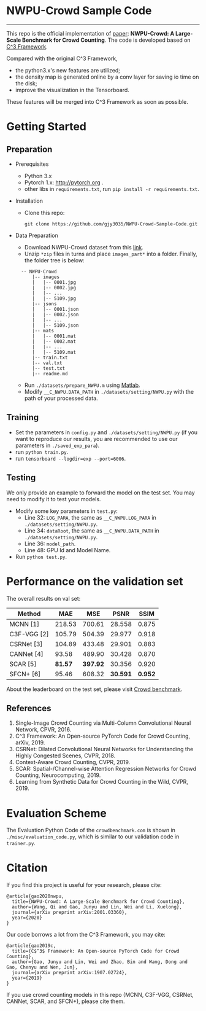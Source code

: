 # NWPU-Crowd Sample Code

---

This repo is the official implementation of [paper](https://arxiv.org/abs/2001.03360): **NWPU-Crowd: A Large-Scale Benchmark for Crowd Counting**. The code is developed based on [C^3 Framework](https://github.com/gjy3035/C-3-Framework). 

Compared with the original C^3 Framework, 
- the python3.x's new features are utilized;
- the density map is generated online by a conv layer for saving io time on the disk;
- improve the visualization in the Tensorboard.

These features will be merged into C^3 Framework as soon as possible.


# Getting Started

## Preparation
- Prerequisites
  - Python 3.x
  - Pytorch 1.x: http://pytorch.org .
  - other libs in ```requirements.txt```, run ```pip install -r requirements.txt```.

- Installation
  - Clone this repo:
    ```
    git clone https://github.com/gjy3035/NWPU-Crowd-Sample-Code.git
    ```
    
- Data Preparation
  - Download NWPU-Crowd dataset from this [link](https://mailnwpueducn-my.sharepoint.com/personal/gjy3035_mail_nwpu_edu_cn/_layouts/15/onedrive.aspx?id=%2Fpersonal%2Fgjy3035%5Fmail%5Fnwpu%5Fedu%5Fcn%2FDocuments%2F%E8%AE%BA%E6%96%87%E5%BC%80%E6%BA%90%E6%95%B0%E6%8D%AE%2FNWPU%2DCrowd&originalPath=aHR0cHM6Ly9tYWlsbndwdWVkdWNuLW15LnNoYXJlcG9pbnQuY29tLzpmOi9nL3BlcnNvbmFsL2dqeTMwMzVfbWFpbF9ud3B1X2VkdV9jbi9Fc3ViTXA0OHd3SkRpSDBZbFQ4Mk5ZWUJtWTlMMHMtRnByckJjb2FBSmtJMXJ3P3J0aW1lPWdxTkxjV0dTMTBn). 
  - Unzip ```*zip``` files in turns and place ```images_part*``` into a folder. Finally, the folder tree is below:
  ```
    -- NWPU-Crowd
        |-- images
        |   |-- 0001.jpg
        |   |-- 0002.jpg
        |   |-- ...
        |   |-- 5109.jpg
        |-- jsons
        |   |-- 0001.json
        |   |-- 0002.json
        |   |-- ...
        |   |-- 5109.json
        |-- mats
        |   |-- 0001.mat
        |   |-- 0002.mat
        |   |-- ...
        |   |-- 5109.mat
        |-- train.txt
        |-- val.txt
        |-- test.txt
        |-- readme.md
    ```
  - Run ```./datasets/prepare_NWPU.m``` using [Matlab](https://www.mathworks.com/). 
  - Modify ```__C_NWPU.DATA_PATH``` in ```./datasets/setting/NWPU.py``` with the path of your processed data.


## Training

- Set the parameters in ```config.py``` and ```./datasets/setting/NWPU.py``` (if you want to reproduce our results, you are recommended to use our parameters in ```./saved_exp_para```).
- run ```python train.py```.
- run ```tensorboard --logdir=exp --port=6006```.

## Testing

We only provide an example to forward the model on the test set. You may need to modify it to test your models.

- Modify some key parameters in ```test.py```: 
  - Line 32: ```LOG_PARA```, the same as ```__C_NWPU.LOG_PARA``` in ```./datasets/setting/NWPU.py```.
  - Line 34: ```dataRoot```, the same as ```__C_NWPU.DATA_PATH``` in ```./datasets/setting/NWPU.py```.
  - Line 36: ```model_path```.  
  - Line 48: GPU Id and Model Name. 
- Run ```python test.py```.

# Performance on the validation set

The overall results on val set:

|   Method   |  MAE  |  MSE  |  PSNR  |  SSIM  | 
|------------|-------|-------|--------|--------|
| MCNN [1]   | 218.53| 700.61| 28.558 |  0.875 |
| C3F-VGG [2]| 105.79| 504.39| 29.977 |  0.918 |
| CSRNet [3] | 104.89| 433.48| 29.901 |  0.883 |
| CANNet [4] |  93.58| 489.90| 30.428 |  0.870 |
| SCAR [5]   |  **81.57**| **397.92**| 30.356 |  0.920 |
| SFCN+ [6]  |  95.46| 608.32| **30.591** | **0.952**|


About the leaderboard on the test set, please visit [Crowd benchmark](https://crowdbenchmark.com/nwpucrowd.html).  

## References

1. Single-Image Crowd Counting via Multi-Column Convolutional Neural Network, CPVR, 2016.
2. C^3 Framework: An Open-source PyTorch Code for Crowd Counting, arXiv, 2019.
3. CSRNet: Dilated Convolutional Neural Networks for Understanding the Highly Congested Scenes, CVPR, 2018. 
4. Context-Aware Crowd Counting, CVPR, 2019.
5. SCAR: Spatial-/Channel-wise Attention Regression Networks for Crowd Counting, Neurocomputing, 2019.
6. Learning from Synthetic Data for Crowd Counting in the Wild, CVPR, 2019.


# Evaluation Scheme 

The Evaluation Python Code of the ```crowdbenchmark.com``` is shown in ```./misc/evaluation_code.py```, which is similar to our validation code in ```trainer.py```. 

# Citation
If you find this project is useful for your research, please cite:
```
@article{gao2020nwpu,
  title={NWPU-Crowd: A Large-Scale Benchmark for Crowd Counting},
  author={Wang, Qi and Gao, Junyu and Lin, Wei and Li, Xuelong},
  journal={arXiv preprint arXiv:2001.03360},
  year={2020}
}
```

Our code borrows a lot from the C^3 Framework, you may cite:
```
@article{gao2019c,
  title={C$^3$ Framework: An Open-source PyTorch Code for Crowd Counting},
  author={Gao, Junyu and Lin, Wei and Zhao, Bin and Wang, Dong and Gao, Chenyu and Wen, Jun},
  journal={arXiv preprint arXiv:1907.02724},
  year={2019}
}
```
If you use crowd counting models in this repo (MCNN, C3F-VGG, CSRNet, CANNet, SCAR, and SFCN+), please cite them. 


